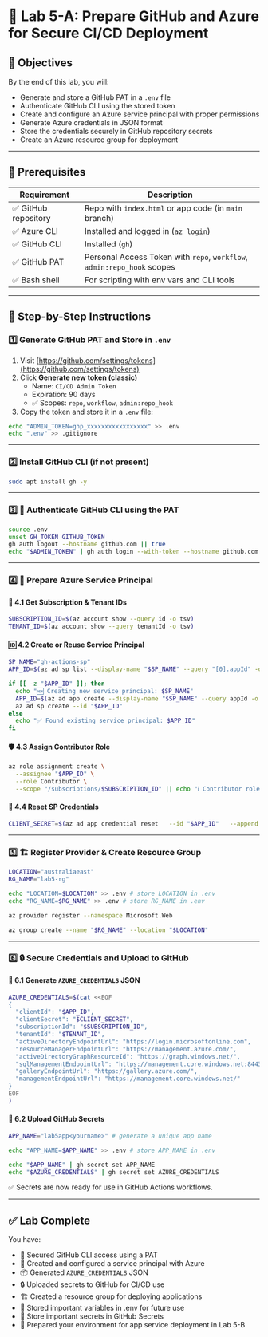 # 🚀 Lab 5-A: Prepare GitHub and Azure for Secure CI/CD Deployment

## 🌟 Objectives

By the end of this lab, you will:

- Generate and store a GitHub PAT in a `.env` file  
- Authenticate GitHub CLI using the stored token  
- Create and configure an Azure service principal with proper permissions  
- Generate Azure credentials in JSON format  
- Store the credentials securely in GitHub repository secrets  
- Create an Azure resource group for deployment  

---

## 🧰 Prerequisites

| Requirement         | Description                                                                 |
|---------------------|-----------------------------------------------------------------------------|
| ✅ GitHub repository | Repo with `index.html` or app code (in `main` branch)                      |
| ✅ Azure CLI         | Installed and logged in (`az login`)                                       |
| ✅ GitHub CLI        | Installed (`gh`)                                                           |
| ✅ GitHub PAT        | Personal Access Token with `repo`, `workflow`, `admin:repo_hook` scopes   |
| ✅ Bash shell        | For scripting with env vars and CLI tools                                 |

---

## 👣 Step-by-Step Instructions

### 1️⃣ Generate GitHub PAT and Store in `.env`

1. Visit [https://github.com/settings/tokens](https://github.com/settings/tokens)
2. Click **Generate new token (classic)**  
   - Name: `CI/CD Admin Token`
   - Expiration: 90 days
   - ✅ Scopes: `repo`, `workflow`, `admin:repo_hook`
3. Copy the token and store it in a `.env` file:

```bash
echo "ADMIN_TOKEN=ghp_xxxxxxxxxxxxxxxxx" >> .env
echo ".env" >> .gitignore
```

---

### 2️⃣ Install GitHub CLI (if not present)

```bash
sudo apt install gh -y
```

---

### 3️⃣ 🔐 Authenticate GitHub CLI using the PAT

```bash
source .env
unset GH_TOKEN GITHUB_TOKEN
gh auth logout --hostname github.com || true
echo "$ADMIN_TOKEN" | gh auth login --with-token --hostname github.com
```

---

### 4️⃣ 🔧 Prepare Azure Service Principal

#### 🔎 4.1 Get Subscription & Tenant IDs

```bash
SUBSCRIPTION_ID=$(az account show --query id -o tsv)
TENANT_ID=$(az account show --query tenantId -o tsv)
```

#### 🆔 4.2 Create or Reuse Service Principal

```bash
SP_NAME="gh-actions-sp"
APP_ID=$(az ad sp list --display-name "$SP_NAME" --query "[0].appId" -o tsv || true)

if [[ -z "$APP_ID" ]]; then
  echo "🆕 Creating new service principal: $SP_NAME"
  APP_ID=$(az ad app create --display-name "$SP_NAME" --query appId -o tsv)
  az ad sp create --id "$APP_ID"
else
  echo "✅ Found existing service principal: $APP_ID"
fi
```

#### 🛡️ 4.3 Assign Contributor Role

```bash
az role assignment create \
  --assignee "$APP_ID" \
  --role Contributor \
  --scope "/subscriptions/$SUBSCRIPTION_ID" || echo "ℹ️ Contributor role may already be assigned."
```

#### 🔑 4.4 Reset SP Credentials

```bash
CLIENT_SECRET=$(az ad app credential reset   --id "$APP_ID"   --append   --query password -o tsv)
```

---

### 5️⃣ 🏗️ Register Provider & Create Resource Group

```bash
LOCATION="australiaeast"
RG_NAME="lab5-rg"

echo "LOCATION=$LOCATION" >> .env # store LOCATION in .env
echo "RG_NAME=$RG_NAME" >> .env # store RG_NAME in .env

az provider register --namespace Microsoft.Web

az group create --name "$RG_NAME" --location "$LOCATION"
```

---

### 6️⃣ 🔒 Secure Credentials and Upload to GitHub

#### 📄 6.1 Generate `AZURE_CREDENTIALS` JSON

```bash
AZURE_CREDENTIALS=$(cat <<EOF
{
  "clientId": "$APP_ID",
  "clientSecret": "$CLIENT_SECRET",
  "subscriptionId": "$SUBSCRIPTION_ID",
  "tenantId": "$TENANT_ID",
  "activeDirectoryEndpointUrl": "https://login.microsoftonline.com",
  "resourceManagerEndpointUrl": "https://management.azure.com/",
  "activeDirectoryGraphResourceId": "https://graph.windows.net/",
  "sqlManagementEndpointUrl": "https://management.core.windows.net:8443/",
  "galleryEndpointUrl": "https://gallery.azure.com/",
  "managementEndpointUrl": "https://management.core.windows.net/"
}
EOF
)
```

#### 🚀 6.2 Upload GitHub Secrets

```bash
APP_NAME="lab5app<yourname>" # generate a unique app name

echo "APP_NAME=$APP_NAME" >> .env # store APP_NAME in .env

echo "$APP_NAME" | gh secret set APP_NAME
echo "$AZURE_CREDENTIALS" | gh secret set AZURE_CREDENTIALS
```

✅ Secrets are now ready for use in GitHub Actions workflows.

---

## ✅ Lab Complete

You have:

- 🔐 Secured GitHub CLI access using a PAT  
- 🧩 Created and configured a service principal with Azure  
- 📦 Generated `AZURE_CREDENTIALS` JSON  
- 🔒 Uploaded secrets to GitHub for CI/CD use  
- 🏗️ Created a resource group for deploying applications
- 🔑 Stored important variables in .env for future use
- 🔑 Store important secrets in GitHub Secrets
- 📁 Prepared your environment for app service deployment in Lab 5-B